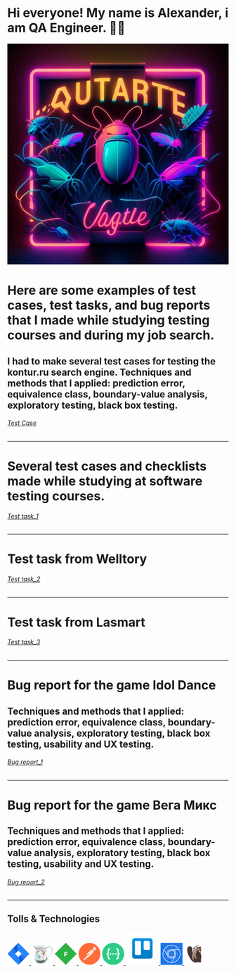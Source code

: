 # Hi everyone! My name is Alexander, i am QA Engineer.   👨‍💻

<div align="center">

  ![IMG](https://github.com/SanbkaGoth/Elizarov_qa/blob/main/bug4.JPG)  
    
  </div>

  

#  Here are some examples of test cases,  test tasks, and bug reports that I made while studying testing courses and during my job search.

**I had to make several test cases for testing the kontur.ru search engine. 
Techniques and methods that I applied: prediction error, equivalence class, boundary-value analysis, exploratory testing, black box testing.**
 -
###### [Test Case](https://docs.google.com/spreadsheets/d/1lo9gqUcQX7f8xgydTlP82kPPUczWRA9gD4xFjJrAwFs/edit?usp=sharing)
 --- 
# Several test cases and checklists made while studying at software testing courses.

###### [Test task_1](https://docs.google.com/spreadsheets/d/1Abs6pFeBcAZzNrITSBtcLt6qWpYzyE-fGNzfGUhiw_w/edit?usp=sharing)
 --- 
 
# **Test task from Welltory**
###### [Test task_2](https://docs.google.com/spreadsheets/d/1ZUnCIMzJWAfE9o8cvEMHL8iHeRqorE21X-KGBGkvKZA/edit?usp=sharing)
 ---
# **Test task from Lasmart** 
 
###### [Test task_3](https://docs.google.com/spreadsheets/d/1wU6UH5AdS-Dhe0Rkw7xDjyHswfIbxSChTrbfIPmrbkY/edit?usp=sharing)
 ---
# **Bug report for the game Idol Dance** 
## Techniques and methods that I applied: prediction error, equivalence class, boundary-value analysis, exploratory testing, black box testing, usability and UX testing.

 ###### [Bug report_1](https://docs.google.com/spreadsheets/d/1R14TnuZECUKG_clDwV7OZ0YF8NuIRpIbuvbBYOYUjw0/edit?usp=sharing)
 --- 
# **Bug report for the game Вега Микс** 
## Techniques and methods that I applied: prediction error, equivalence class, boundary-value analysis, exploratory testing, black box testing,  usability and UX testing.
###### [Bug report_2](https://docs.google.com/spreadsheets/d/13Sq7IZ2cUNbcXQ-Trvjo_V9DNiLQe0uLxPwNPLsdS64/edit?usp=sharing) 
 --- 
 
 
 ## Tolls & Technologies
 <p align="left">
<a href="https://qase.io/">
<a href="https://www.atlassian.com/software/jira">
<img src="https://github.com/qajenna/qajenna/blob/main/icons/Jira.png" alt="Jira" width="50" height="50" />
</a>
<a href="https://www.charlesproxy.com/">
<img src="https://github.com/qajenna/qajenna/blob/main/icons/Charles.png" alt="Charles" width="50" height="50" />
</a>
<a href="https://www.telerik.com/fiddler">
<img src="https://github.com/qajenna/qajenna/blob/main/icons/Fiddler.png" alt="Fiddler" width="50" height="50" /> 
</a>
<a href="https://www.postman.com/">
<img src="https://github.com/qajenna/qajenna/blob/main/icons/Postman.png" alt="Postman" width="50" height="50" />
</a>
<a href="https://swagger.io/">
<img src="https://github.com/qajenna/qajenna/blob/main/icons/swagger.png" alt="Swagger" width="50" height="50" />
</a>
<a href="https://trello.com/">
<img src="https://github.com/SanbkaGoth/Elizarov_qa/blob/main/trello.png" alt="Trello" width="75" height="75" />
</a>
<a href="https://developer.chrome.com/docs/devtools/">
<img src="https://github.com/SanbkaGoth/Elizarov_qa/blob/main/dev.png" alt="DevTools" width="50" height="50" />
</a>
<a href="https://dbeaver.io/">
<img src="https://github.com/qajenna/qajenna/blob/main/icons/DBeaver.png" alt="DBeaver" width="50" height="50" />
</a>
</p>



 

